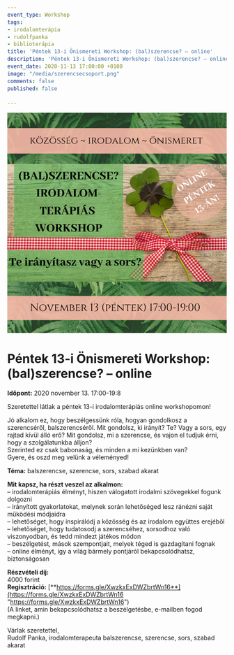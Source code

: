 ```yaml
---
event_type: Workshop
tags:
- irodalomterápia
- rudolfpanka
- biblioterápia
title: 'Péntek 13-i Önismereti Workshop: (bal)szerencse? – online'
description: 'Péntek 13-i Önismereti Workshop: (bal)szerencse? – online'
event_date: 2020-11-13 17:00:00 +0100
image: "/media/szerencsecsoport.png"
comments: false
published: false

---
```

![](/media/szerencsecsoport.png)

# Péntek 13-i Önismereti Workshop: (bal)szerencse? – online

**Időpont:** 2020 november 13. 17:00-19:8

Szeretettel látlak a péntek 13-i irodalomterápiás online workshopomon!

Jó alkalom ez, hogy beszélgessünk róla, hogyan gondolkosz a szerencséről, balszerencséről. Mit gondolsz, ki irányít? Te? Vagy a sors, egy rajtad kívül álló erő? Mit gondolsz, mi a szerencse, és vajon el tudjuk érni, hogy a szolgálatunkba álljon?  
Szerinted ez csak babonaság, és minden a mi kezünkben van?  
Gyere, és oszd meg velünk a véleményed!

**Téma:** balszerencse, szerencse, sors, szabad akarat

**Mit kapsz, ha részt veszel az alkalmon:**  
– irodalomterápiás élményt, hiszen válogatott irodalmi szövegekkel fogunk dolgozni  
– irányított gyakorlatokat, melynek során lehetőséged lesz ránézni saját működési módjaidra  
– lehetőséget, hogy inspirálódj a közösség és az irodalom együttes erejéből  
– lehetőséget, hogy tudatosodj a szerencséhez, sorsodhoz való viszonyodban, és tedd mindezt játékos módon  
– beszélgetést, mások szempontjait, melyek téged is gazdagítani fognak  
– online élményt, így a világ bármely pontjáról bekapcsolódhatsz, biztonságosan

**Részvételi díj:**  
4000 forint  
**Regisztráció:** [**https://forms.gle/XwzkxExDWZbrtWn16**](https://forms.gle/XwzkxExDWZbrtWn16 "https://forms.gle/XwzkxExDWZbrtWn16")  
(A linket, amin bekapcsolódhatsz a beszélgetésbe, e-mailben fogod megkapni.)

Várlak szeretettel,  
Rudolf Panka, irodalomterapeuta balszerencse, szerencse, sors, szabad akarat